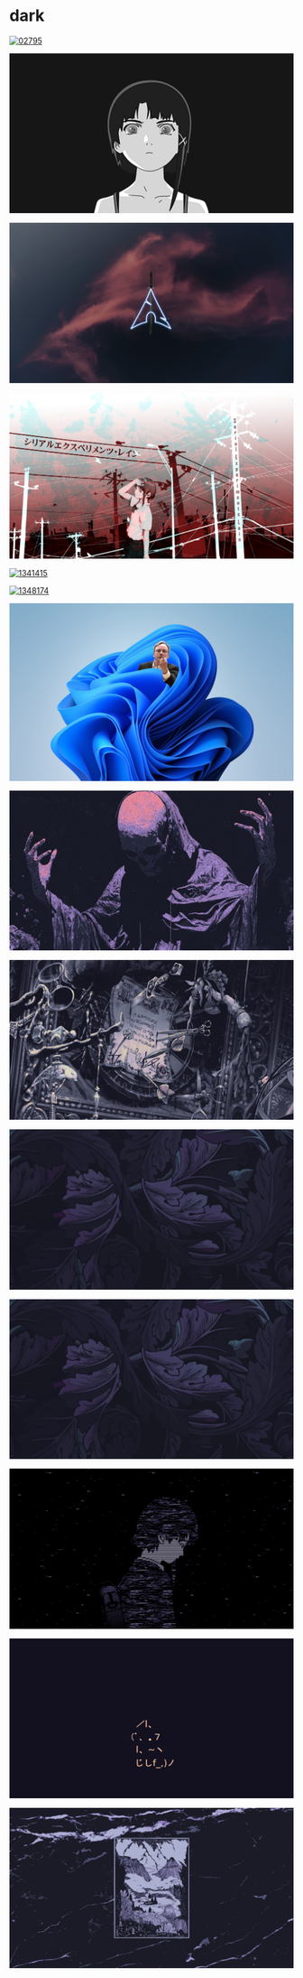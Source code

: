 # dark

<a href="02795.png"><img alt="02795" src="02795.png"></a>

<a href="03.jpg"><img alt="03" src="03.jpg"></a>

<a href="0311.jpg"><img alt="0311" src="0311.jpg"></a>

<a href="06.jpg"><img alt="06" src="06.jpg"></a>

<a href="1341415.png"><img alt="1341415" src="1341415.png"></a>

<a href="1348174.png"><img alt="1348174" src="1348174.png"></a>

<a href="2_5465217864069812751.jpg"><img alt="2_5465217864069812751" src="2_5465217864069812751.jpg"></a>

<a href="based.png"><img alt="based" src="based.png"></a>

<a href="cat11.png"><img alt="cat11" src="cat11.png"></a>

<a href="cat_leaves (1).png"><img alt="cat_leaves (1)" src="cat_leaves (1).png"></a>

<a href="cat_leaves.png"><img alt="cat_leaves" src="cat_leaves.png"></a>

<a href="voyager1080.png"><img alt="voyager1080" src="voyager1080.png"></a>

<a href="wallhaven-qzgkzd.png"><img alt="wallhaven-qzgkzd" src="wallhaven-qzgkzd.png"></a>

<a href="wallhaven-zpx3xw.png"><img alt="wallhaven-zpx3xw" src="wallhaven-zpx3xw.png"></a>

